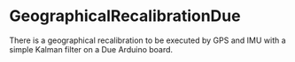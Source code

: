 # GeographicalRecalibrationDue
There is a geographical recalibration to be executed by GPS and IMU with a simple Kalman filter on a Due Arduino board.
